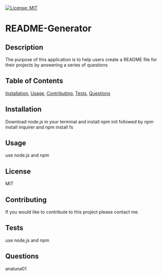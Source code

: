 [![License: MIT](https://img.shields.io/badge/License-MIT-yellow.svg)](https://opensource.org/licenses/MIT)

# README-Generator
## Description
The purpose of this application is to help users create a README file for their projects by answering a series of questions
## Table of Contents
[Installation](#installation), [Usage](#Usage), [Contributing](#contributing), [Tests](#tests), [Questions](#questions)
## Installation
Download node.js in your terminal and install npm init followed by npm install inquirer and npm install fs
## Usage
use node.js and npm
## License
MIT
## Contributing
If you would like to contribute to this project please contact me.
## Tests
use node,js and npm
## Questions
analuna01
